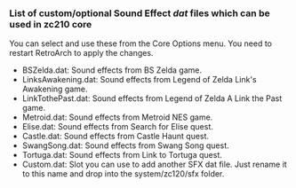 ### List of custom/optional Sound Effect *dat* files which can be used in zc210 core

You can select and use these from the Core Options menu. You need to restart RetroArch to apply the changes.

- BSZelda.dat: Sound effects from BS Zelda game.
- LinksAwakening.dat: Sound effects from Legend of Zelda Link's Awakening game.
- LinkTothePast.dat: Sound effects from Legend of Zelda A Link the Past game.
- Metroid.dat: Sound effects from Metroid NES game.
- Elise.dat: Sound effects from Search for Elise quest.
- Castle.dat: Sound effects from Castle Haunt quest.
- SwangSong.dat: Sound effects from Swang Song quest.
- Tortuga.dat: Sound effects from Link to Tortuga quest.
- Custom.dat: Slot you can use to add another SFX dat file. Just rename it to this name and drop into the system/zc120/sfx folder.

